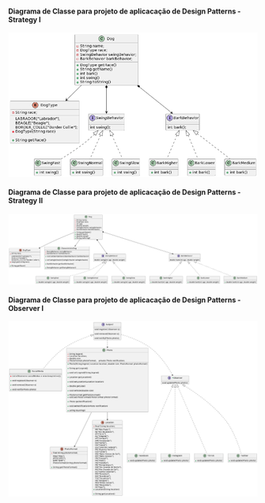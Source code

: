 
<h4>Diagrama de Classe para projeto de aplicacação de Design Patterns - Strategy I</h4>

![alt text](https://github.com/Jennyads/Bertoti/blob/main/Engenharia%20de%20Software%20III/Imagens/diagrama_classe_strategy.png)

<h4>Diagrama de Classe para projeto de aplicacação de Design Patterns - Strategy II</h4>

![alt text](https://github.com/Jennyads/Bertoti/blob/main/Engenharia%20de%20Software%20III/Imagens/diagrama_classes_strategy2.png)

<h4>Diagrama de Classe para projeto de aplicacação de Design Patterns - Observer I</h4>

![alt text](https://github.com/Jennyads/Bertoti/blob/main/Engenharia%20de%20Software%20III/Imagens/diagrama_classes_observer1.png)
